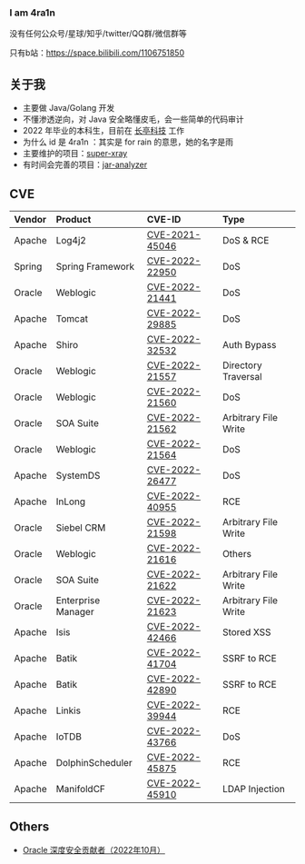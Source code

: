 ### I am 4ra1n

没有任何公众号/星球/知乎/twitter/QQ群/微信群等

只有b站：https://space.bilibili.com/1106751850

## 关于我
- 主要做 Java/Golang 开发
- 不懂渗透逆向，对 Java 安全略懂皮毛，会一些简单的代码审计
- 2022 年毕业的本科生，目前在 [长亭科技](https://www.chaitin.cn/en/) 工作
- 为什么 id 是 4ra1n ：其实是 for rain 的意思，她的名字是雨
- 主要维护的项目：[super-xray](https://github.com/4ra1n/super-xray)
- 有时间会完善的项目：[jar-analyzer](https://github.com/4ra1n/jar-analyzer)

## CVE

| Vendor |  Product | CVE-ID | Type |
| :----- |  :-----  | :----- | :--- | 
| Apache | Log4j2 | [CVE-2021-45046](https://logging.apache.org/log4j/2.x/security.html) | DoS & RCE |
| Spring | Spring Framework | [CVE-2022-22950](https://tanzu.vmware.com/security/cve-2022-22950) | DoS |
| Oracle | Weblogic | [CVE-2022-21441](https://www.oracle.com/security-alerts/cpuapr2022.html) | DoS |
| Apache | Tomcat | [CVE-2022-29885](https://lists.apache.org/thread/2b4qmhbcyqvc7dyfpjyx54c03x65vhcv) | DoS |
| Apache | Shiro | [CVE-2022-32532](https://lists.apache.org/thread/y8260dw8vbm99oq7zv6y3mzn5ovk90xh) | Auth Bypass |
| Oracle | Weblogic | [CVE-2022-21557](https://www.oracle.com/security-alerts/cpujul2022.html) | Directory Traversal |
| Oracle | Weblogic | [CVE-2022-21560](https://www.oracle.com/security-alerts/cpujul2022.html) | DoS |
| Oracle | SOA Suite | [CVE-2022-21562](https://www.oracle.com/security-alerts/cpujul2022.html) | Arbitrary File Write |
| Oracle | Weblogic | [CVE-2022-21564](https://www.oracle.com/security-alerts/cpujul2022.html) | DoS |
| Apache | SystemDS | [CVE-2022-26477](https://lists.apache.org/thread/r4x2d2r6d4zykdrrx6s2l4qbxgzws0z3) | DoS |
| Apache | InLong | [CVE-2022-40955](https://lists.apache.org/thread/1bgg183v529xyyrjqvdwyst4w8vbh556) | RCE |
| Oracle | Siebel CRM | [CVE-2022-21598](https://www.oracle.com/security-alerts/cpuoct2022.html) | Arbitrary File Write |
| Oracle | Weblogic | [CVE-2022-21616](https://www.oracle.com/security-alerts/cpuoct2022.html) | Others |
| Oracle | SOA Suite | [CVE-2022-21622](https://www.oracle.com/security-alerts/cpuoct2022.html) | Arbitrary File Write |
| Oracle | Enterprise Manager | [CVE-2022-21623](https://www.oracle.com/security-alerts/cpuoct2022.html) | Arbitrary File Write |
| Apache | Isis | [CVE-2022-42466](https://lists.apache.org/thread/83ftj5jgtv3mbm28w3trjyvd591jztrz) | Stored XSS |
| Apache | Batik | [CVE-2022-41704](https://lists.apache.org/thread/4ybxj4vk0vqoj1hwjmvqdhf780cqzh8p) | SSRF to RCE |
| Apache | Batik | [CVE-2022-42890](https://lists.apache.org/thread/xrfth92gq7hz896l4fygjwq31yrn2xsz) | SSRF to RCE |
| Apache | Linkis | [CVE-2022-39944](https://lists.apache.org/thread/rxytj48q17304snonjtyt5lnlw64gccc) | RCE |
| Apache | IoTDB | [CVE-2022-43766](https://lists.apache.org/thread/9pgpb82p5brooy41n8l5q0y9h33db2zn) | DoS |
| Apache | DolphinScheduler | [CVE-2022-45875](https://lists.apache.org/thread/r0wqzkjsoq17j6ww381kmpx3jjp9hb6r) | RCE |
| Apache | ManifoldCF | [CVE-2022-45910](https://lists.apache.org/thread/ps32gd7y5cqtzz73kszsdxkk63oxqnso) | LDAP Injection |  

## Others
- [Oracle 深度安全贡献者（2022年10月）](https://www.oracle.com/security-alerts/cpuoct2022.html)
